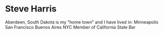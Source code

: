 # Steve Harris
Aberdeen, South Dakota is my "home town" and 
I have lived in:
Minneapolis
San Francisco
Buenos Aires
NYC
Member of California State Bar
